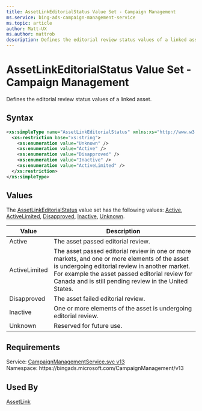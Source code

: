 ```yaml
---
title: AssetLinkEditorialStatus Value Set - Campaign Management
ms.service: bing-ads-campaign-management-service
ms.topic: article
author: Matt-UX
ms.author: mattrob
description: Defines the editorial review status values of a linked asset.
---
```

# AssetLinkEditorialStatus Value Set - Campaign Management
Defines the editorial review status values of a linked asset.

## Syntax
```xml
<xs:simpleType name="AssetLinkEditorialStatus" xmlns:xs="http://www.w3.org/2001/XMLSchema">
  <xs:restriction base="xs:string">
    <xs:enumeration value="Unknown" />
    <xs:enumeration value="Active" />
    <xs:enumeration value="Disapproved" />
    <xs:enumeration value="Inactive" />
    <xs:enumeration value="ActiveLimited" />
  </xs:restriction>
</xs:simpleType>
```

## <a name="values"></a>Values

The [AssetLinkEditorialStatus](assetlinkeditorialstatus.md) value set has the following values: [Active](#active), [ActiveLimited](#activelimited), [Disapproved](#disapproved), [Inactive](#inactive), [Unknown](#unknown).

|Value|Description|
|-----------|---------------|
|<a name="active"></a>Active|The asset passed editorial review.|
|<a name="activelimited"></a>ActiveLimited|The asset passed editorial review in one or more markets, and one or more elements of the asset is undergoing editorial review in another market. For example the asset passed editorial review for Canada and is still pending review in the United States.|
|<a name="disapproved"></a>Disapproved|The asset failed editorial review.|
|<a name="inactive"></a>Inactive|One or more elements of the asset is undergoing editorial review.|
|<a name="unknown"></a>Unknown|Reserved for future use.|

## Requirements
Service: [CampaignManagementService.svc v13](https://campaign.api.bingads.microsoft.com/Api/Advertiser/CampaignManagement/v13/CampaignManagementService.svc)  
Namespace: https\://bingads.microsoft.com/CampaignManagement/v13  

## Used By
[AssetLink](assetlink.md)  
